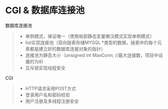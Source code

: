 
CGI & 数据库连接池
===============
数据库连接池
> * 单例模式，保证唯一（使用局部静态变量懒汉模式实现单例模式）
> * list实现连接池（双向链表存储MYSQL *类型的数据，链表中的每个元素都是建立好的数据库连接对象的指针）
> * 连接池为静态大小（unsigned int MaxConn;  //最大连接数，项目中设置的为8)
> * 互斥锁实现线程安全

CGI  
> * HTTP请求采用POST方式
> * 登录用户名和密码校验
> * 用户注册及多线程注册安全
